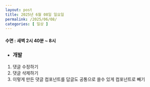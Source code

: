 ```yaml
---
layout: post
title: 2025년 6월 08일 일요일
permalink: /2025/06/08/
categories: [ 일상 ]
---
```

#### 수면 : 새벽 2시 40분 ~ 8시 
* ### 개발
1. 댓글 수정하기
1. 댓글 삭제하기
1. 이렇게 만든 댓글 컴포넌트를 답글도 공통으로 쓸수 있게 컴포넌트로 빼기
